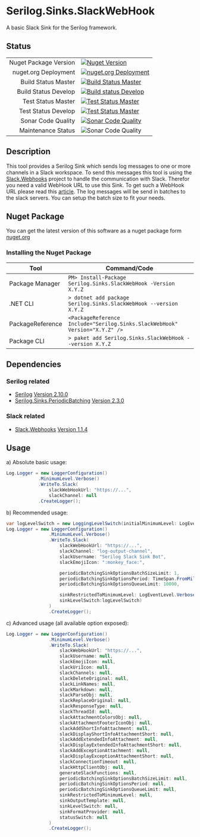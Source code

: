# Serilog.Sinks.SlackWebHook

A basic Slack Sink for the Serilog framework.

## Status

|                       |                       |
|----------------------:|-----------------------|
| Nuget Package Version | [![Nuget Version](https://img.shields.io/nuget/v/Serilog.Sinks.SlackWebHook?style=flat-square)](https://www.nuget.org/packages/Serilog.Sinks.SlackWebHook/) |
| nuget.org Deployment  | [![nuget.org Deployment](https://img.shields.io/azure-devops/release/jonas-merkle/09454b63-c969-4591-aa24-ea8867d031bd/1/2?style=flat-square)](https://dev.azure.com/jonas-merkle/serilog-sinks-slackwebhook/_release?view=all&_a=releases&definitionId=1) |
| Build Status Master   | [![Build Status Master](https://img.shields.io/azure-devops/build/jonas-merkle/serilog-sinks-slackwebhook/3/master?style=flat-square)](https://dev.azure.com/jonas-merkle/serilog-sinks-slackwebhook/_build/latest?definitionId=3) |
| Build Status Develop  | [![Build status Develop](https://img.shields.io/azure-devops/build/jonas-merkle/serilog-sinks-slackwebhook/4/develop?style=flat-square)](https://dev.azure.com/jonas-merkle/serilog-sinks-slackwebhook/_build/latest?definitionId=4) |
| Test Status Master    | [![Test Status Master](https://img.shields.io/azure-devops/tests/jonas-merkle/serilog-sinks-slackwebhook/3?compact_message&style=flat-square)](https://dev.azure.com/jonas-merkle/serilog-sinks-slackwebhook/_test/analytics?definitionId=3&contextType=build) |
| Test Status Develop   | [![Test Status Master](https://img.shields.io/azure-devops/tests/jonas-merkle/serilog-sinks-slackwebhook/4?compact_message&style=flat-square)](https://dev.azure.com/jonas-merkle/serilog-sinks-slackwebhook/_test/analytics?definitionId=4&contextType=build) |
| Sonar Code Quality    | [![Sonar Code Quality](https://img.shields.io/sonar/quality_gate/jonas-merkle_serilog-sinks-slackwebhook?server=https%3A%2F%2Fsonarcloud.io&style=flat-square)](https://sonarcloud.io/dashboard?id=jonas-merkle_serilog-sinks-slackwebhook) |
| Maintenance Status    | ![Sonar Code Quality](https://img.shields.io/maintenance/yes/2020?style=flat-square) |

## Description

This tool provides a Serilog Sink which sends log messages to one or more channels in a Slack workspace. To send this messages this tool is using the [Slack.Webhooks](https://github.com/mrb0nj/Slack.Webhooks) project to handle the communication with Slack. Therefor you need a valid WebHook URL to use this Sink. To get such a WebHook URL please read this [article](https://slack.com/help/articles/115005265063-Incoming-Webhooks-for-Slack). The log messages will be send in batches to the slack servers. You can setup the batch size to fit your needs.

## Nuget Package

You can get the latest version of this software as a nuget package form [nuget.org](https://www.nuget.org/packages/Serilog.Sinks.SlackWebHook/)

### Installing the Nuget Package

| Tool             | Command/Code |
|------------------|--------------|
|Package Manager   | ```PM> Install-Package Serilog.Sinks.SlackWebHook -Version X.Y.Z``` |
|.NET CLI          | ```> dotnet add package Serilog.Sinks.SlackWebHook --version X.Y.Z``` |
| PackageReference | ```<PackageReference Include="Serilog.Sinks.SlackWebHook" Version="X.Y.Z" />``` |
| Package CLI      | ```> paket add Serilog.Sinks.SlackWebHook --version X.Y.Z``` |

## Dependencies

### Serilog related

- [Serilog](https://github.com/serilog/serilog) [Version 2.10.0](https://github.com/serilog/serilog/releases/tag/v2.10.0)
- [Serilog.Sinks.PeriodicBatching](https://github.com/serilog/serilog-sinks-periodicbatching) [Version 2.3.0](https://github.com/serilog/serilog-sinks-periodicbatching/releases/tag/v2.3.0)

### Slack related

- [Slack.Webhooks](https://github.com/mrb0nj/Slack.Webhooks) [Version 1.1.4](https://github.com/mrb0nj/Slack.Webhooks/releases/tag/v1.1.4)

## Usage

a) Absolute basic usage:

```csharp
Log.Logger = new LoggerConfiguration()
            .MinimumLevel.Verbose()
            .WriteTo.Slack(
                slackWebHookUrl: "https://...",
                slackChannel: null
            .CreateLogger();
```

b) Recommended usage:

```csharp
var logLevelSwitch = new LoggingLevelSwitch(initialMinimumLevel: LogEventLevel.Verbos);
Log.Logger = new LoggerConfiguration()
                .MinimumLevel.Verbose()
                .WriteTo.Slack(
                    slackWebHookUrl: "https://...",
                    slackChannel: "log-output-channel",
                    slackUsername: "Serilog Slack Sink Bot",
                    slackEmojiIcon: ":monkey_face:",

                    periodicBatchingSinkOptionsBatchSizeLimit: 1,
                    periodicBatchingSinkOptionsPeriod: TimeSpan.FromMilliseconds(1000),
                    periodicBatchingSinkOptionsQueueLimit: 10000,

                    sinkRestrictedToMinimumLevel: LogEventLevel.Verbose,
                    sinkLevelSwitch:logLevelSwitch)
                )
                .CreateLogger();
```

c) Advanced usage (all available option exposed):

```csharp
Log.Logger = new LoggerConfiguration()
                .MinimumLevel.Verbose()
                .WriteTo.Slack(
                    slackWebHookUrl: "https://...",
                    slackUsername: null,
                    slackEmojiIcon: null,
                    slackUriIcon: null,
                    slackChannels: null,
                    slackDeleteOriginal: null,
                    slackLinkNames: null,
                    slackMarkdown: null,
                    slackParseObj: null,
                    slackReplaceOriginal: null,
                    slackResponseType: null,
                    slackThreadId: null,
                    slackAttachmentColorsObj: null,
                    slackAttachmentFooterIconObj: null,
                    slackAddShortInfoAttachment: null,
                    slackDisplayShortInfoAttachmentShort: null,
                    slackAddExtendedInfoAttachment: null,
                    slackDisplayExtendedInfoAttachmentShort: null,
                    slackAddExceptionAttachment: null,
                    slackDisplayExceptionAttachmentShort: null,
                    slackConnectionTimeout: null,
                    slackHttpClientObj: null,
                    generateSlackFunctions: null,
                    periodicBatchingSinkOptionsBatchSizeLimit: null,
                    periodicBatchingSinkOptionsPeriod: null,
                    periodicBatchingSinkOptionsQueueLimit: null,
                    sinkRestrictedToMinimumLevel: null,
                    sinkOutputTemplate: null,
                    sinkLevelSwitch: null,
                    sinkFormatProvider: null,
                    statusSwitch: null
                )
                .CreateLogger();
```
